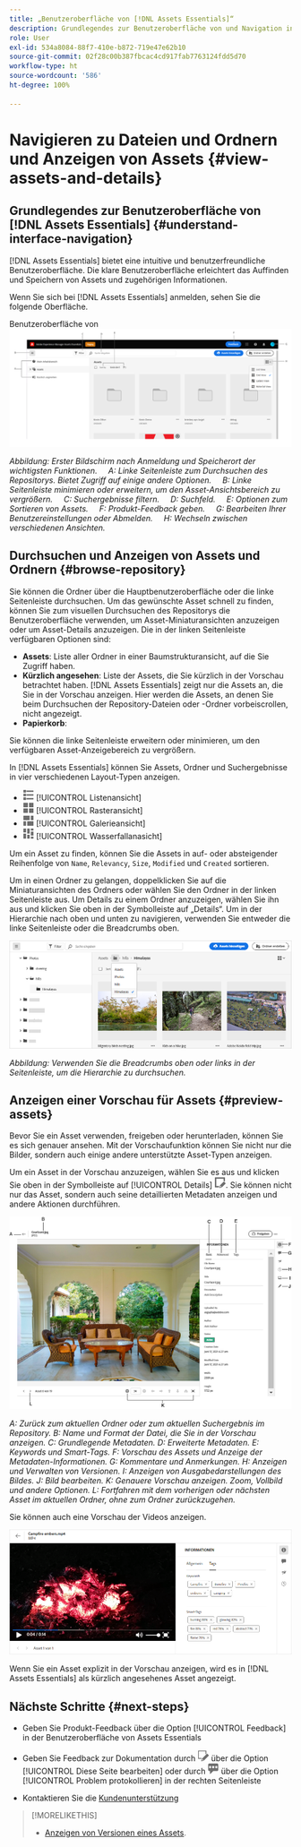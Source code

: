 ```yaml
---
title: „Benutzeroberfläche von [!DNL Assets Essentials]“
description: Grundlegendes zur Benutzeroberfläche von und Navigation in [!DNL Assets Essentials].
role: User
exl-id: 534a8084-88f7-410e-b872-719e47e62b10
source-git-commit: 02f28c00b387fbcac4cd917fab7763124fdd5d70
workflow-type: ht
source-wordcount: '586'
ht-degree: 100%

---
```


# Navigieren zu Dateien und Ordnern und Anzeigen von Assets {#view-assets-and-details}

<!-- TBD: Give screenshots of all views with many assets. Zoom out to showcase how the thumbnails/tiles flow on the UI in different views. -->

<!-- TBD: The options in left sidebar may change. Shared with me and Shared by me are missing for now. Update this section as UI is updated. -->

## Grundlegendes zur Benutzeroberfläche von [!DNL Assets Essentials]  {#understand-interface-navigation}

[!DNL Assets Essentials] bietet eine intuitive und benutzerfreundliche Benutzeroberfläche. Die klare Benutzeroberfläche erleichtert das Auffinden und Speichern von Assets und zugehörigen Informationen.

Wenn Sie sich bei [!DNL Assets Essentials] anmelden, sehen Sie die folgende Oberfläche.

<!-- TBD: Update this screenshot. Remove top bar. Remove 2 labels from top bar. -->

Benutzeroberfläche von ![[!DNL Assets Essentials] ](assets/essentials-interface1.png)

*Abbildung: Erster Bildschirm nach Anmeldung und Speicherort der wichtigsten Funktionen.*
    *A: Linke Seitenleiste zum Durchsuchen des Repositorys. Bietet Zugriff auf einige andere Optionen.*
    *B: Linke Seitenleiste minimieren oder erweitern, um den Asset-Ansichtsbereich zu vergrößern.*
    *C: Suchergebnisse filtern.*
    *D: Suchfeld.*
    *E: Optionen zum Sortieren von Assets.*
    *F: Produkt-Feedback geben.*
    *G: Bearbeiten Ihrer Benutzereinstellungen oder Abmelden.*
    *H: Wechseln zwischen verschiedenen Ansichten.*

<!-- TBD: Need an embedded video here with narration. It has to be hosted on MPC to be embeddable. -->

## Durchsuchen und Anzeigen von Assets und Ordnern {#browse-repository}

Sie können die Ordner über die Hauptbenutzeroberfläche oder die linke Seitenleiste durchsuchen. Um das gewünschte Asset schnell zu finden, können Sie zum visuellen Durchsuchen des Repositorys die Benutzeroberfläche verwenden, um Asset-Miniaturansichten anzuzeigen oder um Asset-Details anzuzeigen. Die in der linken Seitenleiste verfügbaren Optionen sind:

* **Assets**: Liste aller Ordner in einer Baumstrukturansicht, auf die Sie Zugriff haben.
* **Kürzlich angesehen**: Liste der Assets, die Sie kürzlich in der Vorschau betrachtet haben. [!DNL Assets Essentials] zeigt nur die Assets an, die Sie in der Vorschau anzeigen. Hier werden die Assets, an denen Sie beim Durchsuchen der Repository-Dateien oder -Ordner vorbeiscrollen, nicht angezeigt.
* **Papierkorb**:

<!-- TBD: Not sure if we want to publish these right now. CC Libs are beta as per Greg.
* **Libraries**: Access to [!DNL Adobe Creative Cloud Team] (CCT) Libraries view. This view is visible only if the user is entitled to CCT Libraries.
-->

<!-- TBD: My Work Space shows task inbox and it is not visible on AEM Cloud Demos as of now. It is the source of truth server hence not documenting My Work Space option for now.
-->

Sie können die linke Seitenleiste erweitern oder minimieren, um den verfügbaren Asset-Anzeigebereich zu vergrößern.

In [!DNL Assets Essentials] können Sie Assets, Ordner und Suchergebnisse in vier verschiedenen Layout-Typen anzeigen.

* ![list view icon](assets/do-not-localize/list-view.png) [!UICONTROL Listenansicht]
* ![grid view icon](assets/do-not-localize/grid-view.png) [!UICONTROL Rasteransicht]
* ![gallery view icon](assets/do-not-localize/gallery-view.png) [!UICONTROL Galerieansicht]
* ![waterfall view icon](assets/do-not-localize/waterfall-view.png) [!UICONTROL Wasserfallanasicht]

Um ein Asset zu finden, können Sie die Assets in auf- oder absteigender Reihenfolge von `Name`, `Relevancy`, `Size`, `Modified` und `Created` sortieren.

Um in einen Ordner zu gelangen, doppelklicken Sie auf die Miniaturansichten des Ordners oder wählen Sie den Ordner in der linken Seitenleiste aus. Um Details zu einem Ordner anzuzeigen, wählen Sie ihn aus und klicken Sie oben in der Symbolleiste auf „Details“. Um in der Hierarchie nach oben und unten zu navigieren, verwenden Sie entweder die linke Seitenleiste oder die Breadcrumbs oben.

![Ordner durchsuchen](assets/browsing-folders.png)

*Abbildung: Verwenden Sie die Breadcrumbs oben oder links in der Seitenleiste, um die Hierarchie zu durchsuchen.*

## Anzeigen einer Vorschau für Assets {#preview-assets}

Bevor Sie ein Asset verwenden, freigeben oder herunterladen, können Sie es sich genauer ansehen. Mit der Vorschaufunktion können Sie nicht nur die Bilder, sondern auch einige andere unterstützte Asset-Typen anzeigen.

Um ein Asset in der Vorschau anzuzeigen, wählen Sie es aus und klicken Sie oben in der Symbolleiste auf [!UICONTROL Details] ![details icon](assets/do-not-localize/edit-in-icon.png). Sie können nicht nur das Asset, sondern auch seine detaillierten Metadaten anzeigen und andere Aktionen durchführen.

![Anzeigen einer Vorschau für ein Asset](assets/preview-asset.png)

*A: Zurück zum aktuellen Ordner oder zum aktuellen Suchergebnis im Repository.*
*B: Name und Format der Datei, die Sie in der Vorschau anzeigen.*
*C: Grundlegende Metadaten.*
*D: Erweiterte Metadaten.*
*E: Keywords und Smart-Tags.*
*F: Vorschau des Assets und Anzeige der Metadaten-Informationen.*
*G: Kommentare und Anmerkungen.*
*H: Anzeigen und Verwalten von Versionen.*
*I: Anzeigen von Ausgabedarstellungen des Bildes.*
*J: Bild bearbeiten.*
*K: Genauere Vorschau anzeigen. Zoom, Vollbild und andere Optionen.*
*L: Fortfahren mit dem vorherigen oder nächsten Asset im aktuellen Ordner, ohne zum Ordner zurückzugehen.*

Sie können auch eine Vorschau der Videos anzeigen.

![Videovorschau](/help/assets/preview-video.png)

Wenn Sie ein Asset explizit in der Vorschau anzeigen, wird es in [!DNL Assets Essentials] als kürzlich angesehenes Asset angezeigt.

<!-- TBD: Describe the options.

Explicitly previewed assets are displayed as recently viewed assets. Give screenshot of this.
Other use cases after previewing.
-->

## Nächste Schritte {#next-steps}

* Geben Sie Produkt-Feedback über die Option [!UICONTROL Feedback] in der Benutzeroberfläche von Assets Essentials

* Geben Sie Feedback zur Dokumentation durch ![Bearbeiten der Seite](assets/do-not-localize/edit-page.png) über die Option [!UICONTROL Diese Seite bearbeiten] oder durch ![Erstellen eines GitHub-Themas](assets/do-not-localize/github-issue.png) über die Option [!UICONTROL Problem protokollieren] in der rechten Seitenleiste

* Kontaktieren Sie die [Kundenunterstützung](https://experienceleague.adobe.com/?support-solution=General&amp;lang=de#support)

>[!MORELIKETHIS]
>
>* [Anzeigen von Versionen eines Assets](/help/manage-organize.md#view-versions).

